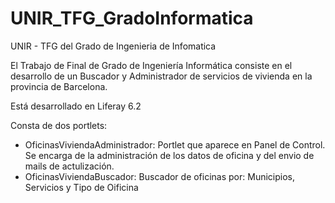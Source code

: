 # UNIR_TFG_GradoInformatica
UNIR - TFG del Grado de Ingenieria de Infomatica

El Trabajo de Final de Grado de Ingeniería Informática consiste en el desarrollo de un Buscador y Administrador de servicios de vivienda en la provincia de Barcelona. 

Está desarrollado en Liferay 6.2

Consta de dos portlets:

- OficinasViviendaAdministrador: 
    Portlet que aparece en Panel de Control.
    Se encarga de la administración de los datos de oficina y del envio de mails de actulización.
- OficinasViviendaBuscador: 
    Buscador de oficinas por: Municipios, Servicios y Tipo de Oificina
